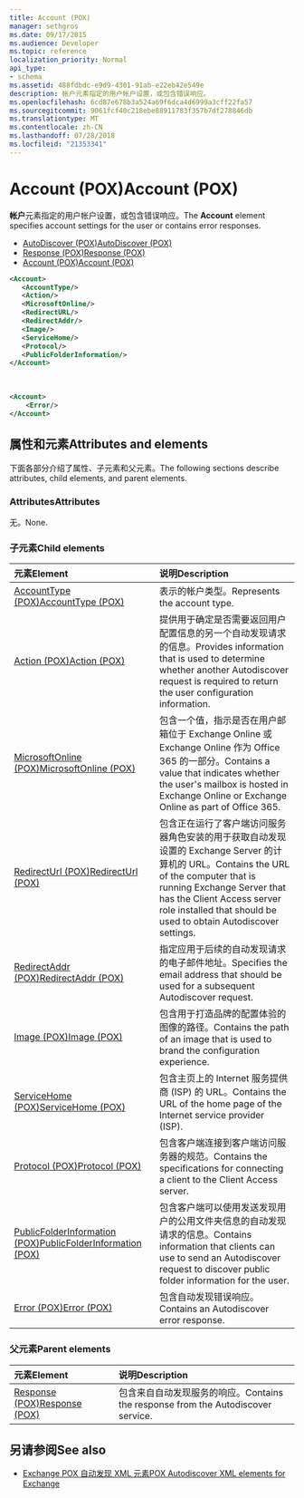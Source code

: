 ```yaml
---
title: Account (POX)
manager: sethgros
ms.date: 09/17/2015
ms.audience: Developer
ms.topic: reference
localization_priority: Normal
api_type:
- schema
ms.assetid: 488fdbdc-e9d9-4301-91ab-e22eb42e549e
description: 帐户元素指定的用户帐户设置，或包含错误响应。
ms.openlocfilehash: 6cd87e678b3a524a69f6dca4d6999a3cff22fa57
ms.sourcegitcommit: 9061fcf40c218ebe88911783f357b7df278846db
ms.translationtype: MT
ms.contentlocale: zh-CN
ms.lasthandoff: 07/28/2018
ms.locfileid: "21353341"
---
```

# <a name="account-pox"></a><span data-ttu-id="818b7-103">Account (POX)</span><span class="sxs-lookup"><span data-stu-id="818b7-103">Account (POX)</span></span>

<span data-ttu-id="818b7-104">**帐户**元素指定的用户帐户设置，或包含错误响应。</span><span class="sxs-lookup"><span data-stu-id="818b7-104">The **Account** element specifies account settings for the user or contains error responses.</span></span> 
  
- [<span data-ttu-id="818b7-105">AutoDiscover (POX)</span><span class="sxs-lookup"><span data-stu-id="818b7-105">AutoDiscover (POX)</span></span>](autodiscover-pox.md)
- [<span data-ttu-id="818b7-106">Response (POX)</span><span class="sxs-lookup"><span data-stu-id="818b7-106">Response (POX)</span></span>](response-pox.md)
- [<span data-ttu-id="818b7-107">Account (POX)</span><span class="sxs-lookup"><span data-stu-id="818b7-107">Account (POX)</span></span>](account-pox.md)
  
```XML
<Account>
   <AccountType/>
   <Action/>
   <MicrosoftOnline/>
   <RedirectURL/>
   <RedirectAddr/>
   <Image/>
   <ServiceHome/>
   <Protocol/>
   <PublicFolderInformation/>
</Account>
```

<br/>

```XML
<Account> 
    <Error/> 
</Account>
```

## <a name="attributes-and-elements"></a><span data-ttu-id="818b7-108">属性和元素</span><span class="sxs-lookup"><span data-stu-id="818b7-108">Attributes and elements</span></span>

<span data-ttu-id="818b7-109">下面各部分介绍了属性、子元素和父元素。</span><span class="sxs-lookup"><span data-stu-id="818b7-109">The following sections describe attributes, child elements, and parent elements.</span></span>
  
### <a name="attributes"></a><span data-ttu-id="818b7-110">Attributes</span><span class="sxs-lookup"><span data-stu-id="818b7-110">Attributes</span></span>

<span data-ttu-id="818b7-111">无。</span><span class="sxs-lookup"><span data-stu-id="818b7-111">None.</span></span>
  
### <a name="child-elements"></a><span data-ttu-id="818b7-112">子元素</span><span class="sxs-lookup"><span data-stu-id="818b7-112">Child elements</span></span>

|<span data-ttu-id="818b7-113">**元素**</span><span class="sxs-lookup"><span data-stu-id="818b7-113">**Element**</span></span>|<span data-ttu-id="818b7-114">**说明**</span><span class="sxs-lookup"><span data-stu-id="818b7-114">**Description**</span></span>|
|:-----|:-----|
|[<span data-ttu-id="818b7-115">AccountType (POX)</span><span class="sxs-lookup"><span data-stu-id="818b7-115">AccountType (POX)</span></span>](accounttype-pox.md) <br/> |<span data-ttu-id="818b7-116">表示的帐户类型。</span><span class="sxs-lookup"><span data-stu-id="818b7-116">Represents the account type.</span></span>  <br/> |
|[<span data-ttu-id="818b7-117">Action (POX)</span><span class="sxs-lookup"><span data-stu-id="818b7-117">Action (POX)</span></span>](action-pox.md) <br/> |<span data-ttu-id="818b7-118">提供用于确定是否需要返回用户配置信息的另一个自动发现请求的信息。</span><span class="sxs-lookup"><span data-stu-id="818b7-118">Provides information that is used to determine whether another Autodiscover request is required to return the user configuration information.</span></span>  <br/> |
|[<span data-ttu-id="818b7-119">MicrosoftOnline (POX)</span><span class="sxs-lookup"><span data-stu-id="818b7-119">MicrosoftOnline (POX)</span></span>](microsoftonline-pox.md) <br/> |<span data-ttu-id="818b7-120">包含一个值，指示是否在用户邮箱位于 Exchange Online 或 Exchange Online 作为 Office 365 的一部分。</span><span class="sxs-lookup"><span data-stu-id="818b7-120">Contains a value that indicates whether the user's mailbox is hosted in Exchange Online or Exchange Online as part of Office 365.</span></span>  <br/> |
|[<span data-ttu-id="818b7-121">RedirectUrl (POX)</span><span class="sxs-lookup"><span data-stu-id="818b7-121">RedirectUrl (POX)</span></span>](redirecturl-pox.md) <br/> |<span data-ttu-id="818b7-122">包含正在运行了客户端访问服务器角色安装的用于获取自动发现设置的 Exchange Server 的计算机的 URL。</span><span class="sxs-lookup"><span data-stu-id="818b7-122">Contains the URL of the computer that is running Exchange Server that has the Client Access server role installed that should be used to obtain Autodiscover settings.</span></span>  <br/> |
|[<span data-ttu-id="818b7-123">RedirectAddr (POX)</span><span class="sxs-lookup"><span data-stu-id="818b7-123">RedirectAddr (POX)</span></span>](redirectaddr-pox.md) <br/> |<span data-ttu-id="818b7-124">指定应用于后续的自动发现请求的电子邮件地址。</span><span class="sxs-lookup"><span data-stu-id="818b7-124">Specifies the email address that should be used for a subsequent Autodiscover request.</span></span>  <br/> |
|[<span data-ttu-id="818b7-125">Image (POX)</span><span class="sxs-lookup"><span data-stu-id="818b7-125">Image (POX)</span></span>](image-pox.md) <br/> |<span data-ttu-id="818b7-126">包含用于打造品牌的配置体验的图像的路径。</span><span class="sxs-lookup"><span data-stu-id="818b7-126">Contains the path of an image that is used to brand the configuration experience.</span></span>  <br/> |
|[<span data-ttu-id="818b7-127">ServiceHome (POX)</span><span class="sxs-lookup"><span data-stu-id="818b7-127">ServiceHome (POX)</span></span>](servicehome-pox.md) <br/> |<span data-ttu-id="818b7-128">包含主页上的 Internet 服务提供商 (ISP) 的 URL。</span><span class="sxs-lookup"><span data-stu-id="818b7-128">Contains the URL of the home page of the Internet service provider (ISP).</span></span>  <br/> |
|[<span data-ttu-id="818b7-129">Protocol (POX)</span><span class="sxs-lookup"><span data-stu-id="818b7-129">Protocol (POX)</span></span>](protocol-pox.md) <br/> |<span data-ttu-id="818b7-130">包含客户端连接到客户端访问服务器的规范。</span><span class="sxs-lookup"><span data-stu-id="818b7-130">Contains the specifications for connecting a client to the Client Access server.</span></span>  <br/> |
|[<span data-ttu-id="818b7-131">PublicFolderInformation (POX)</span><span class="sxs-lookup"><span data-stu-id="818b7-131">PublicFolderInformation (POX)</span></span>](publicfolderinformation-pox.md) <br/> |<span data-ttu-id="818b7-132">包含客户端可以使用发送发现用户的公用文件夹信息的自动发现请求的信息。</span><span class="sxs-lookup"><span data-stu-id="818b7-132">Contains information that clients can use to send an Autodiscover request to discover public folder information for the user.</span></span>  <br/> |
|[<span data-ttu-id="818b7-133">Error (POX)</span><span class="sxs-lookup"><span data-stu-id="818b7-133">Error (POX)</span></span>](error-pox.md) <br/> |<span data-ttu-id="818b7-134">包含自动发现错误响应。</span><span class="sxs-lookup"><span data-stu-id="818b7-134">Contains an Autodiscover error response.</span></span>  <br/> |
   
### <a name="parent-elements"></a><span data-ttu-id="818b7-135">父元素</span><span class="sxs-lookup"><span data-stu-id="818b7-135">Parent elements</span></span>

|<span data-ttu-id="818b7-136">**元素**</span><span class="sxs-lookup"><span data-stu-id="818b7-136">**Element**</span></span>|<span data-ttu-id="818b7-137">**说明**</span><span class="sxs-lookup"><span data-stu-id="818b7-137">**Description**</span></span>|
|:-----|:-----|
|[<span data-ttu-id="818b7-138">Response (POX)</span><span class="sxs-lookup"><span data-stu-id="818b7-138">Response (POX)</span></span>](response-pox.md) <br/> |<span data-ttu-id="818b7-139">包含来自自动发现服务的响应。</span><span class="sxs-lookup"><span data-stu-id="818b7-139">Contains the response from the Autodiscover service.</span></span>  <br/> |
   
## <a name="see-also"></a><span data-ttu-id="818b7-140">另请参阅</span><span class="sxs-lookup"><span data-stu-id="818b7-140">See also</span></span>

- [<span data-ttu-id="818b7-141">Exchange POX 自动发现 XML 元素</span><span class="sxs-lookup"><span data-stu-id="818b7-141">POX Autodiscover XML elements for Exchange</span></span>](pox-autodiscover-xml-elements-for-exchange.md)

